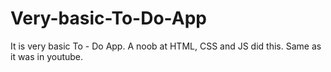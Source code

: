 # Very-basic-To-Do-App
It is very basic To - Do App. A noob at HTML, CSS and JS did this. Same as it was in youtube.
